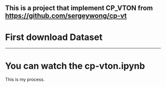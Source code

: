 This is a project that implement CP_VTON from https://github.com/sergeywong/cp-vt
-----
# First download Dataset
-----
# You can watch the cp-vton.ipynb
This is my process.
